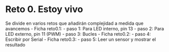 # Reto 0. Estoy vivo
Se divide en varios retos que añadirán complejidad a medida que avancemos
	- Ficha reto0.1:
		- paso 1: Para LED interno, pin 13
		- paso 2: Para LED externo, pin 11 (PWM)
		- paso 3: Bucles
	- Ficha reto0.2:
		- paso 4: Escribir por Serial
	- Ficha reto0.3:
		- paso 5: Leer un sensor y mostrar el resultado
